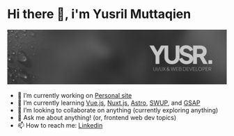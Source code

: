 # Hi there 👋, i'm Yusril Muttaqien

![Yusril Muttaqien's logo v5](https://github.com/yusrmuttaqien/yusrmuttaqien/blob/main/assets/Cover.png "Yusril Muttaqien's logo v4")

- 🔭 I’m currently working on [Personal site](http://yusrmuttaqien.vercel.app/)
- 🌱 I’m currently learning [Vue.js](https://vuejs.org/), [Nuxt.js](https://nuxt.com/), [Astro](https://astro.build/), [SWUP](https://swup.js.org/), and [GSAP](https://greensock.com/)
- 👯 I’m looking to collaborate on anything (currently exploring anything)
- 💬 Ask me about anything! (or, frontend web dev topics)
- 📫 How to reach me: [Linkedin](https://www.linkedin.com/in/ydhm/)

<!--
**yusrmuttaqien/yusrmuttaqien** is a ✨ _special_ ✨ repository because its `README.md` (this file) appears on your GitHub profile.

Here are some ideas to get you started:

- 🔭 I’m currently working on ...
- 🌱 I’m currently learning ...
- 👯 I’m looking to collaborate on ...
- 🤔 I’m looking for help with ...
- 💬 Ask me about ...
- 📫 How to reach me: ...
- 😄 Pronouns: ...
- ⚡ Fun fact: ...
-->

